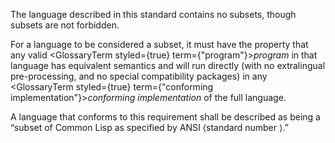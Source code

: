  



The language described in this standard contains no subsets, though subsets are not forbidden. 



For a language to be considered a subset, it must have the property that any valid <GlossaryTerm styled={true} term={"program"}><i>program</i></GlossaryTerm> in that language has equivalent semantics and will run directly (with no extralingual pre-processing, and no special compatibility packages) in any <GlossaryTerm styled={true} term={"conforming implementation"}><i>conforming implementation</i></GlossaryTerm> of the full language. 



A language that conforms to this requirement shall be described as being a “subset of Common Lisp as specified by ANSI ⟨standard number ⟩.” 











